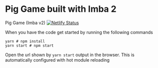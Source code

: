 # Pig Game built with Imba 2

 Pig Game (Imba v2) [![Netlify Status](https://api.netlify.com/api/v1/badges/8e870f9a-1f6e-4c8c-8afe-6b4eb5934a75/deploy-status)](https://app.netlify.com/sites/tirado-imba-pig-game/deploys)

When you have the code get started by running the following commands

```
yarn # npm install
yarn start # npm start
```

Open the url shown by `yarn start` output in the browser.
This is automatically configured with hot module reloading

[1]: https://github.com/imba/imba2-hello-world/generate

